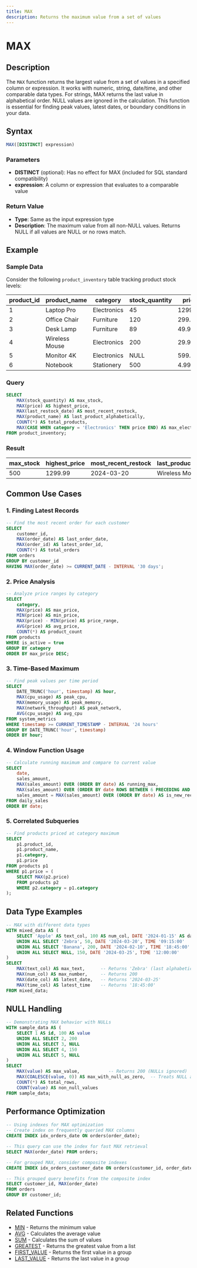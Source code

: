 ```yaml
---
title: MAX
description: Returns the maximum value from a set of values
---
```


# MAX

## Description
The `MAX` function returns the largest value from a set of values in a specified column or expression. It works with numeric, string, date/time, and other comparable data types. For strings, MAX returns the last value in alphabetical order. NULL values are ignored in the calculation. This function is essential for finding peak values, latest dates, or boundary conditions in your data.

## Syntax
```sql
MAX([DISTINCT] expression)
```

### Parameters
- **DISTINCT** (optional): Has no effect for MAX (included for SQL standard compatibility)
- **expression**: A column or expression that evaluates to a comparable value

### Return Value
- **Type**: Same as the input expression type
- **Description**: The maximum value from all non-NULL values. Returns NULL if all values are NULL or no rows match.

## Example

### Sample Data
Consider the following `product_inventory` table tracking product stock levels:

| product_id | product_name    | category     | stock_quantity | price  | last_restock_date |
|------------|----------------|--------------|----------------|--------|-------------------|
| 1          | Laptop Pro     | Electronics  | 45             | 1299.99| 2024-03-15       |
| 2          | Office Chair   | Furniture    | 120            | 299.99 | 2024-03-10       |
| 3          | Desk Lamp      | Furniture    | 89             | 49.99  | 2024-03-18       |
| 4          | Wireless Mouse | Electronics  | 200            | 29.99  | 2024-03-20       |
| 5          | Monitor 4K     | Electronics  | NULL           | 599.99 | 2024-03-12       |
| 6          | Notebook       | Stationery   | 500            | 4.99   | 2024-03-19       |

### Query
```sql
SELECT 
    MAX(stock_quantity) AS max_stock,
    MAX(price) AS highest_price,
    MAX(last_restock_date) AS most_recent_restock,
    MAX(product_name) AS last_product_alphabetically,
    COUNT(*) AS total_products,
    MAX(CASE WHEN category = 'Electronics' THEN price END) AS max_electronics_price
FROM product_inventory;
```

### Result
| max_stock | highest_price | most_recent_restock | last_product_alphabetically | total_products | max_electronics_price |
|-----------|--------------|--------------------|-----------------------------|----------------|--------------------|
| 500       | 1299.99      | 2024-03-20         | Wireless Mouse              | 6              | 1299.99            |

## Common Use Cases

### 1. Finding Latest Records
```sql
-- Find the most recent order for each customer
SELECT 
    customer_id,
    MAX(order_date) AS last_order_date,
    MAX(order_id) AS latest_order_id,
    COUNT(*) AS total_orders
FROM orders
GROUP BY customer_id
HAVING MAX(order_date) >= CURRENT_DATE - INTERVAL '30 days';
```

### 2. Price Analysis
```sql
-- Analyze price ranges by category
SELECT 
    category,
    MAX(price) AS max_price,
    MIN(price) AS min_price,
    MAX(price) - MIN(price) AS price_range,
    AVG(price) AS avg_price,
    COUNT(*) AS product_count
FROM products
WHERE is_active = true
GROUP BY category
ORDER BY max_price DESC;
```

### 3. Time-Based Maximum
```sql
-- Find peak values per time period
SELECT 
    DATE_TRUNC('hour', timestamp) AS hour,
    MAX(cpu_usage) AS peak_cpu,
    MAX(memory_usage) AS peak_memory,
    MAX(network_throughput) AS peak_network,
    AVG(cpu_usage) AS avg_cpu
FROM system_metrics
WHERE timestamp >= CURRENT_TIMESTAMP - INTERVAL '24 hours'
GROUP BY DATE_TRUNC('hour', timestamp)
ORDER BY hour;
```

### 4. Window Function Usage
```sql
-- Calculate running maximum and compare to current value
SELECT 
    date,
    sales_amount,
    MAX(sales_amount) OVER (ORDER BY date) AS running_max,
    MAX(sales_amount) OVER (ORDER BY date ROWS BETWEEN 6 PRECEDING AND CURRENT ROW) AS max_last_7_days,
    sales_amount = MAX(sales_amount) OVER (ORDER BY date) AS is_new_record
FROM daily_sales
ORDER BY date;
```

### 5. Correlated Subqueries
```sql
-- Find products priced at category maximum
SELECT 
    p1.product_id,
    p1.product_name,
    p1.category,
    p1.price
FROM products p1
WHERE p1.price = (
    SELECT MAX(p2.price)
    FROM products p2
    WHERE p2.category = p1.category
);
```

## Data Type Examples

```sql
-- MAX with different data types
WITH mixed_data AS (
    SELECT 'Apple' AS text_col, 100 AS num_col, DATE '2024-01-15' AS date_col, TIME '14:30:00' AS time_col
    UNION ALL SELECT 'Zebra', 50, DATE '2024-03-20', TIME '09:15:00'
    UNION ALL SELECT 'Banana', 200, DATE '2024-02-10', TIME '18:45:00'
    UNION ALL SELECT NULL, 150, DATE '2024-03-25', TIME '12:00:00'
)
SELECT 
    MAX(text_col) AS max_text,      -- Returns 'Zebra' (last alphabetically)
    MAX(num_col) AS max_number,     -- Returns 200
    MAX(date_col) AS latest_date,   -- Returns '2024-03-25'
    MAX(time_col) AS latest_time    -- Returns '18:45:00'
FROM mixed_data;
```

## NULL Handling

```sql
-- Demonstrating MAX behavior with NULLs
WITH sample_data AS (
    SELECT 1 AS id, 100 AS value
    UNION ALL SELECT 2, 200
    UNION ALL SELECT 3, NULL
    UNION ALL SELECT 4, 150
    UNION ALL SELECT 5, NULL
)
SELECT 
    MAX(value) AS max_value,           -- Returns 200 (NULLs ignored)
    MAX(COALESCE(value, 0)) AS max_with_null_as_zero,  -- Treats NULL as 0
    COUNT(*) AS total_rows,
    COUNT(value) AS non_null_values
FROM sample_data;
```

## Performance Optimization

```sql
-- Using indexes for MAX optimization
-- Create index on frequently queried MAX columns
CREATE INDEX idx_orders_date ON orders(order_date);

-- This query can use the index for fast MAX retrieval
SELECT MAX(order_date) FROM orders;

-- For grouped MAX, consider composite indexes
CREATE INDEX idx_orders_customer_date ON orders(customer_id, order_date);

-- This grouped query benefits from the composite index
SELECT customer_id, MAX(order_date) 
FROM orders 
GROUP BY customer_id;
```

## Related Functions
- [MIN](./min.md) - Returns the minimum value
- [AVG](./avg.md) - Calculates the average value
- [SUM](./sum.md) - Calculates the sum of values
- [GREATEST](../conditional/greatest.md) - Returns the greatest value from a list
- [FIRST_VALUE](./first_value.md) - Returns the first value in a group
- [LAST_VALUE](./last_value.md) - Returns the last value in a group